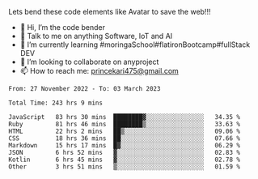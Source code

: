 Lets bend these code elements like Avatar to save the web!!!
- 👋 Hi, I’m the code bender
- 👀 Talk to me on anything Software, IoT and AI
- 🌱 I’m currently learning #moringaSchool#flatironBootcamp#fullStack DEV
- 💞️ I’m looking to collaborate on anyproject
- 📫 How to reach me: princekari475@gmail.com

<!--START_SECTION:waka-->

```text
From: 27 November 2022 - To: 03 March 2023

Total Time: 243 hrs 9 mins

JavaScript   83 hrs 30 mins  ████████▓░░░░░░░░░░░░░░░░   34.35 %
Ruby         81 hrs 46 mins  ████████▒░░░░░░░░░░░░░░░░   33.63 %
HTML         22 hrs 2 mins   ██▒░░░░░░░░░░░░░░░░░░░░░░   09.06 %
CSS          18 hrs 36 mins  ██░░░░░░░░░░░░░░░░░░░░░░░   07.66 %
Markdown     15 hrs 17 mins  █▓░░░░░░░░░░░░░░░░░░░░░░░   06.29 %
JSON         6 hrs 52 mins   ▓░░░░░░░░░░░░░░░░░░░░░░░░   02.83 %
Kotlin       6 hrs 45 mins   ▓░░░░░░░░░░░░░░░░░░░░░░░░   02.78 %
Other        3 hrs 51 mins   ▒░░░░░░░░░░░░░░░░░░░░░░░░   01.59 %
```

<!--END_SECTION:waka-->


<!---
prince475/prince475 is a ✨ special ✨ repository because its `README.md` (this file) appears on your GitHub profile.
You can click the Preview link to take a look at your changes.
--->

